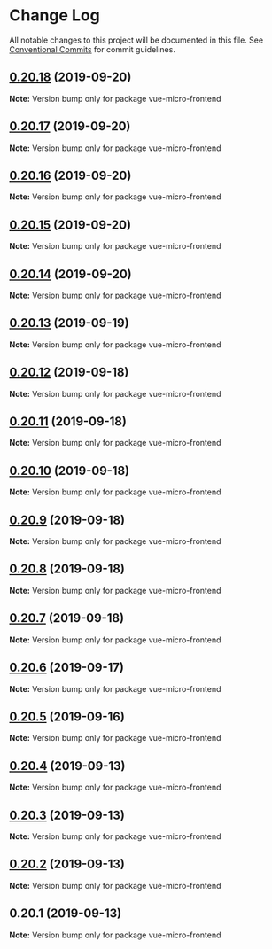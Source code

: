 # Change Log

All notable changes to this project will be documented in this file.
See [Conventional Commits](https://conventionalcommits.org) for commit guidelines.

## [0.20.18](https://github.com/Woukiwoukiwa/vue-micro-frontend/compare/vue-micro-frontend@0.20.17...vue-micro-frontend@0.20.18) (2019-09-20)

**Note:** Version bump only for package vue-micro-frontend





## [0.20.17](https://github.com/Woukiwoukiwa/vue-micro-frontend/compare/vue-micro-frontend@0.20.16...vue-micro-frontend@0.20.17) (2019-09-20)

**Note:** Version bump only for package vue-micro-frontend





## [0.20.16](https://github.com/Woukiwoukiwa/vue-micro-frontend/compare/vue-micro-frontend@0.20.15...vue-micro-frontend@0.20.16) (2019-09-20)

**Note:** Version bump only for package vue-micro-frontend





## [0.20.15](https://github.com/Woukiwoukiwa/vue-micro-frontend/compare/vue-micro-frontend@0.20.14...vue-micro-frontend@0.20.15) (2019-09-20)

**Note:** Version bump only for package vue-micro-frontend





## [0.20.14](https://github.com/Woukiwoukiwa/vue-micro-frontend/compare/vue-micro-frontend@0.20.13...vue-micro-frontend@0.20.14) (2019-09-20)

**Note:** Version bump only for package vue-micro-frontend





## [0.20.13](https://github.com/Woukiwoukiwa/vue-micro-frontend/compare/vue-micro-frontend@0.20.12...vue-micro-frontend@0.20.13) (2019-09-19)

**Note:** Version bump only for package vue-micro-frontend





## [0.20.12](https://github.com/Woukiwoukiwa/vue-micro-frontend/compare/vue-micro-frontend@0.20.11...vue-micro-frontend@0.20.12) (2019-09-18)

**Note:** Version bump only for package vue-micro-frontend





## [0.20.11](https://github.com/Woukiwoukiwa/vue-micro-frontend/compare/vue-micro-frontend@0.20.10...vue-micro-frontend@0.20.11) (2019-09-18)

**Note:** Version bump only for package vue-micro-frontend





## [0.20.10](https://github.com/Woukiwoukiwa/vue-micro-frontend/compare/vue-micro-frontend@0.20.9...vue-micro-frontend@0.20.10) (2019-09-18)

**Note:** Version bump only for package vue-micro-frontend





## [0.20.9](https://github.com/Woukiwoukiwa/vue-micro-frontend/compare/vue-micro-frontend@0.20.8...vue-micro-frontend@0.20.9) (2019-09-18)

**Note:** Version bump only for package vue-micro-frontend





## [0.20.8](https://github.com/Woukiwoukiwa/vue-micro-frontend/compare/vue-micro-frontend@0.20.7...vue-micro-frontend@0.20.8) (2019-09-18)

**Note:** Version bump only for package vue-micro-frontend





## [0.20.7](https://github.com/Woukiwoukiwa/vue-micro-frontend/compare/vue-micro-frontend@0.20.6...vue-micro-frontend@0.20.7) (2019-09-18)

**Note:** Version bump only for package vue-micro-frontend





## [0.20.6](https://github.com/Woukiwoukiwa/vue-micro-frontend/compare/vue-micro-frontend@0.20.5...vue-micro-frontend@0.20.6) (2019-09-17)

**Note:** Version bump only for package vue-micro-frontend





## [0.20.5](https://github.com/Woukiwoukiwa/vue-micro-frontend/compare/vue-micro-frontend@0.20.4...vue-micro-frontend@0.20.5) (2019-09-16)

**Note:** Version bump only for package vue-micro-frontend





## [0.20.4](https://github.com/Woukiwoukiwa/vue-micro-frontend/compare/vue-micro-frontend@0.20.3...vue-micro-frontend@0.20.4) (2019-09-13)

**Note:** Version bump only for package vue-micro-frontend





## [0.20.3](https://github.com/Woukiwoukiwa/vue-micro-frontend/compare/vue-micro-frontend@0.20.2...vue-micro-frontend@0.20.3) (2019-09-13)

**Note:** Version bump only for package vue-micro-frontend





## [0.20.2](https://github.com/Woukiwoukiwa/vue-micro-frontend/compare/vue-micro-frontend@0.20.1...vue-micro-frontend@0.20.2) (2019-09-13)

**Note:** Version bump only for package vue-micro-frontend





## 0.20.1 (2019-09-13)

**Note:** Version bump only for package vue-micro-frontend

